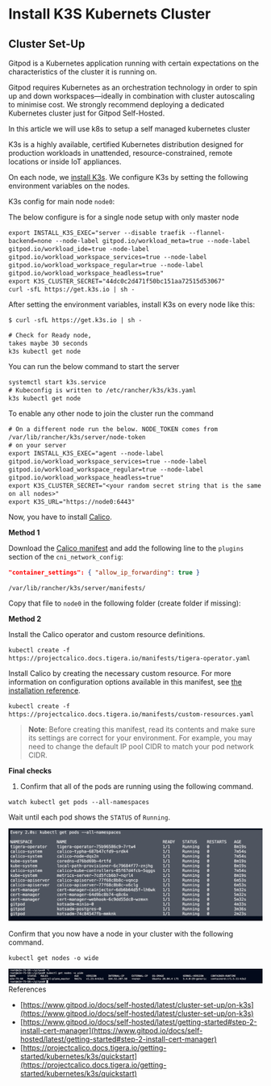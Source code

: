 # Install K3S Kubernets Cluster

## Cluster Set-Up <a href="#cluster-set-up" id="cluster-set-up"></a>

Gitpod is a Kubernetes application running with certain expectations on the characteristics of the cluster it is running on.

Gitpod requires Kubernetes as an orchestration technology in order to spin up and down workspaces—ideally in combination with cluster autoscaling to minimise cost. We strongly recommend deploying a dedicated Kubernetes cluster just for Gitpod Self-Hosted.

In this article we will use k8s to setup a self managed kubernetes cluster

K3s is a highly available, certified Kubernetes distribution designed for production workloads in unattended, resource-constrained, remote locations or inside IoT appliances.



On each node, we [install K3s](https://rancher.com/docs/k3s/latest/en/installation/). We configure K3s by setting the following environment variables on the nodes.

K3s config for main node `node0`:&#x20;

The below configure is for a single node setup with only master node

```shell
export INSTALL_K3S_EXEC="server --disable traefik --flannel-backend=none --node-label gitpod.io/workload_meta=true --node-label gitpod.io/workload_ide=true -node-label gitpod.io/workload_workspace_services=true --node-label gitpod.io/workload_workspace_regular=true --node-label gitpod.io/workload_workspace_headless=true"
export K3S_CLUSTER_SECRET="44dc0c2d471f50bc151aa72515d53067"
curl -sfL https://get.k3s.io | sh -
```

After setting the environment variables, install K3s on every node like this:

```shell
$ curl -sfL https://get.k3s.io | sh -
```

```
# Check for Ready node,
takes maybe 30 seconds
k3s kubectl get node
```

You can run the below command to start the server&#x20;

```
systemctl start k3s.service
# Kubeconfig is written to /etc/rancher/k3s/k3s.yaml
k3s kubectl get node
```

To enable any other node to join the cluster run the command

```
# On a different node run the below. NODE_TOKEN comes from /var/lib/rancher/k3s/server/node-token
# on your server
export INSTALL_K3S_EXEC="agent --node-label gitpod.io/workload_workspace_services=true --node-label gitpod.io/workload_workspace_regular=true --node-label gitpod.io/workload_workspace_headless=true"
export K3S_CLUSTER_SECRET="<your random secret string that is the same on all nodes>"
export K3S_URL="https://node0:6443"
```

Now, you have to install [Calico](https://www.tigera.io/project-calico/).&#x20;

**Method 1**

Download the [Calico manifest](https://docs.projectcalico.org/manifests/calico-vxlan.yaml) and add the following line to the `plugins` section of the `cni_network_config`:

```json
"container_settings": { "allow_ip_forwarding": true }
```

```
/var/lib/rancher/k3s/server/manifests/
```

Copy that file to `node0` in the following folder (create folder if missing):

**Method 2**



Install the Calico operator and custom resource definitions.

```
kubectl create -f https://projectcalico.docs.tigera.io/manifests/tigera-operator.yaml
```

Install Calico by creating the necessary custom resource. For more information on configuration options available in this manifest, see [the installation reference](https://projectcalico.docs.tigera.io/reference/installation/api).

```
kubectl create -f https://projectcalico.docs.tigera.io/manifests/custom-resources.yaml
```

> **Note**: Before creating this manifest, read its contents and make sure its settings are correct for your environment. For example, you may need to change the default IP pool CIDR to match your pod network CIDR.

**Final checks**

1. Confirm that all of the pods are running using the following command.

```
watch kubectl get pods --all-namespaces
```

Wait until each pod shows the `STATUS` of `Running`.

![](<../../.gitbook/assets/image (7) (1).png>)

Confirm that you now have a node in your cluster with the following command.

```
kubectl get nodes -o wide
```

![](<../../.gitbook/assets/image (8).png>)\
References

* [https://www.gitpod.io/docs/self-hosted/latest/cluster-set-up/on-k3s](https://www.gitpod.io/docs/self-hosted/latest/cluster-set-up/on-k3s)
* [https://www.gitpod.io/docs/self-hosted/latest/getting-started#step-2-install-cert-manager](https://www.gitpod.io/docs/self-hosted/latest/getting-started#step-2-install-cert-manager)
* [https://projectcalico.docs.tigera.io/getting-started/kubernetes/k3s/quickstart](https://projectcalico.docs.tigera.io/getting-started/kubernetes/k3s/quickstart)
